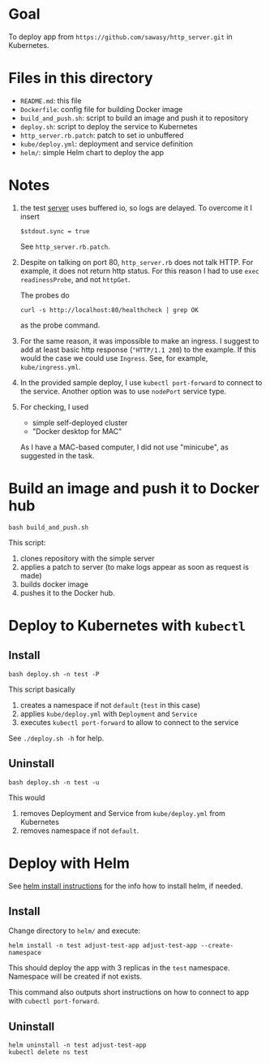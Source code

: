 # Goal

To deploy app from `https://github.com/sawasy/http_server.git`
in Kubernetes.

# Files in this directory

* `README.md`: this file
* `Dockerfile`: config file for building Docker image
* `build_and_push.sh`: script to build an image and push it to repository
* `deploy.sh`: script to deploy the service to Kubernetes
* `http_server.rb.patch`: patch to set io unbuffered
* `kube/deploy.yml`: deployment and service definition
* `helm/`: simple Helm chart to deploy the app

# Notes

1. the test
   [server](https://github.com/sawasy/http_server/blob/main/http_server.rb)
   uses buffered io, so logs are delayed. To overcome it I insert
   ```
   $stdout.sync = true
   ```
   See `http_server.rb.patch`.

2. Despite on talking on port 80, `http_server.rb` does not talk HTTP.
   For example, it does not return http status.
   For this reason I had to use `exec` `readinessProbe`,
   and not `httpGet`.

   The probes do
   ```
   curl -s http://localhost:80/healthcheck | grep OK
   ```
   as the probe command.

3. For the same reason, it was impossible to make an ingress.
   I suggest to add at least basic http response (`"HTTP/1.1 200`)
   to the example. If this would the case we could use `Ingress`.
   See, for example, `kube/ingress.yml`.

4. In the provided sample deploy, I use `kubectl port-forward`
   to connect to the service. Another option was to use
   `nodePort` service type.

5. For checking, I used
   * simple self-deployed cluster
   * "Docker desktop for MAC"

   As I have a MAC-based computer, I did not use "minicube", as
   suggested in the task.

# Build an image and push it to Docker hub

```
bash build_and_push.sh
```

This script:
1. clones repository with the simple server
2. applies a patch to server (to make logs appear as soon as request is made)
3. builds docker image
4. pushes it to the Docker hub.

# Deploy to Kubernetes with `kubectl`
## Install

```
bash deploy.sh -n test -P
```

This script basically
1. creates a namespace if not `default` (`test` in this case)
2. applies `kube/deploy.yml` with `Deployment` and `Service`
3. executes `kubectl port-forward` to allow to connect to the service

See `./deploy.sh -h` for help.

## Uninstall

```
bash deploy.sh -n test -u
```

This would
1. removes Deployment and Service from `kube/deploy.yml` from Kubernetes
2. removes namespace if not `default`.

# Deploy with Helm

See [helm install instructions](https://helm.sh/docs/intro/install/)
for the info how to install helm, if needed.

## Install

Change directory to `helm/` and execute:
```
helm install -n test adjust-test-app adjust-test-app --create-namespace
```
This should deploy the app with 3 replicas in the `test` namespace.
Namespace will be created if not exists.

This command also outputs short instructions on how to connect to app with
`cubectl port-forward`.

## Uninstall

```
helm uninstall -n test adjust-test-app
kubectl delete ns test
```
